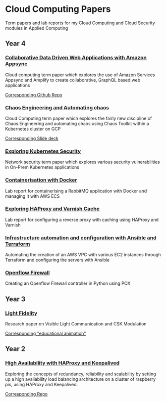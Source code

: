 # Cloud Computing Papers

Term papers and lab reports for my Cloud Computing and Cloud Security modules in Applied Computing

## Year 4

### [Collaborative Data Driven Web Applications with Amazon Appsync](<./Year 4/Cloud_Appsync.pdf>)

Cloud computing term paper which explores the use of Amazon Services Appsync and Amplify to create collaborative, GraphQL based web applications

[Corresponding Github Repo](https://github.com/dimitraz/jukebox)

### [Chaos Engineering and Automating chaos](<./Year 4/Cloud_Chaos.pdf>)

Cloud Computing term paper which explores the fairly new discipline of Chaos Engineering and automating chaos using Chaos Toolkit within a Kubernetes cluster on GCP

[Corresponding Slide deck](<./Year 4/Cloud_Chaos_Presentation.pdf>)

### [Exploring Kubernetes Security](<./Year 4/Security_Term_Paper.pdf>)

Network security term paper which explores various security vulnerabilities in On-Prem Kubernetes applications

### [Containerisation with Docker](<./Year 4/Cloud_Docker.pdf>)

Lab report for containerising a RabbitMQ application with Docker and managing it with AWS ECS

### [Exploring HAProxy and Varnish Cache](<./Year 4/Cloud_Varnish.pdf>)

Lab report for configuring a reverse proxy with caching using HAProxy and Varnish

### [Infrastructure automation and configuration with Ansible and Terraform](<./Year 4/Cloud_Ansible_Terraform.pdf>)

Automating the creation of an AWS VPC with various EC2 instances through Terraform and configuring the servers with Ansible

### [Openflow Firewall](<./Year 4/Cloud_Openflow_Firewall.pdf>)

Creating an Openflow Firewall controller in Python using POX

## Year 3

### [Light Fidelity](<./Year 3/Li_fi.pdf>)

Research paper on Visible Light Communication and CSK Modulation

[Corresponding "educational animation"](https://www.youtube.com/watch?v=fTRp8kpO-K4)

## Year 2

### [High Availability with HAProxy and Keepalived](<./Year 2/Cloud_HA.pdf>)

Exploring the concepts of redundancy, reliability and scalability by setting up a high availability load balancing architecture on a cluster of raspberry pis, using HAProxy and Keepalived.

[Corresponding Repo](https://github.com/dimitraz/high-availability-poc)
